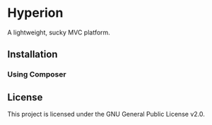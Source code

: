 # Hyperion
A lightweight, sucky MVC platform.

## Installation
### Using Composer

## License
This project is licensed under the GNU General Public License v2.0.
